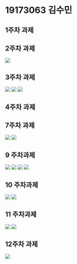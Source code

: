 # 19173063 김수민

## 1주차 과제

## 2주차 과제
   <img width="" height="" src="./png/2주차.png"></img>

## 3주차 과제
   <img width="" height="" src="./png/3주차-1.png"></img>
   <img width="" height="" src="./png/3주차-2.png"></img>
   <img width="" height="" src="./png/3주차-3.png"></img>
  
## 4주차 과제

## 7주차 과제
   <img width="" height="" src="./png/7주차-1.png"></img>
   <img width="" height="" src="./png/7주차-2.png"></img>
   
## 9 주차과제
   <img width="" height="" src="./png/img1.png"></img>
   <img width="" height="" src="./png/img2.png"></img>
   <img width="" height="" src="./png/img3.png"></img>
   <img width="" height="" src="./png/img4.png"></img>
   
## 10 주차과제
   <img width="" height="" src="./png/10주차-1.png"></img>
   <img width="" height="" src="./png/10주차-2.png"></img>

## 11 주차과제
   <img width="" height="" src="./png/11주차-1.png"></img>
   <img width="" height="" src="./png/11주차-2.png"></img>

## 12주차 과제
   <img width="" height="" src="./png/12주차-1.png"></img>
